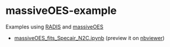 # massiveOES-example
Examples using [RADIS](https://github.com/radis/radis) and [massiveOES](https://bitbucket.org/OES_muni/massiveoes)

- [massiveOES_fits_Specair_N2C.ipynb](./massiveOES_fits_Specair_N2C.ipynb)  (preview it on [nbviewer](https://nbviewer.jupyter.org/github/radis/massiveOES-examples/blob/main/massiveOES_fits_Specair_N2C.ipynb))
